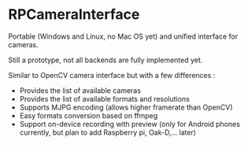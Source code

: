 # RPCameraInterface

Portable (Windows and Linux, no Mac OS yet) and unified interface for cameras.

Still a prototype, not all backends are fully implemented yet.

Similar to OpenCV camera interface but with a few differences :
* Provides the list of available cameras
* Provides the list of available formats and resolutions
* Supports MJPG encoding (allows higher framerate than OpenCV)
* Easy formats conversion based on ffmpeg
* Support on-device recording with preview (only for Android phones currently, but plan to add Raspberry pi, Oak-D,... later)

